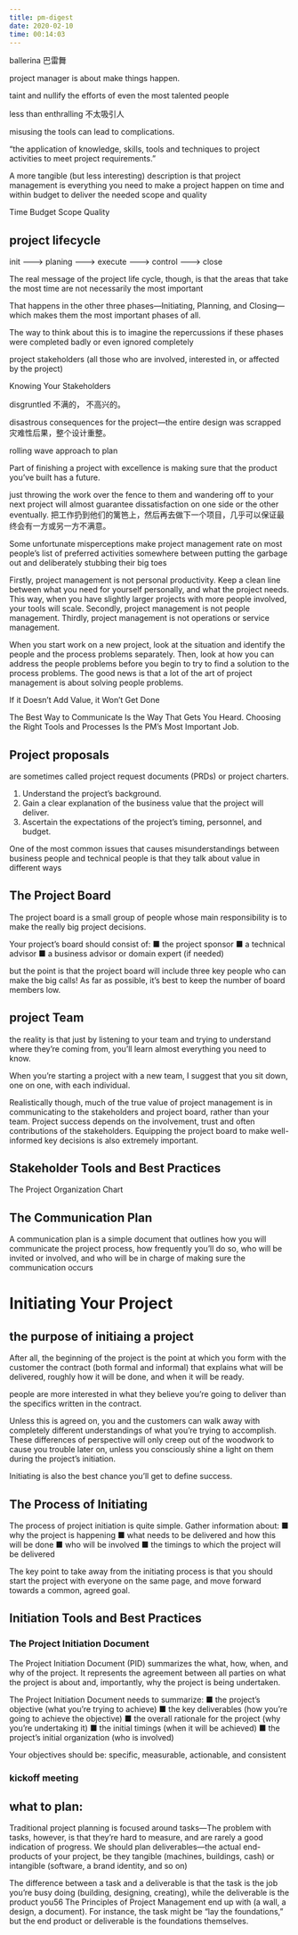 ```yaml
---
title: pm-digest
date: 2020-02-10 
time: 00:14:03
---
```



ballerina  巴雷舞

project manager is about make things happen.

taint and nullify the efforts of even the most talented people

less than enthralling 不太吸引人

misusing the tools can lead to complications.

“the application of knowledge, skills, tools and techniques to project activities to meet project requirements.”

A more tangible (but less interesting) description is that project management is
everything you need to make a project happen on time and within budget to deliver
the needed scope and quality

Time Budget Scope Quality 

## project lifecycle 
init ---> planing ---> execute ---> control ---> close 

The real message of the project life cycle, though,
is that the areas that take the most time are not necessarily the most important

That happens in the other three phases—Initiating, Planning, and Closing—which makes them the most important phases of all.

The way to think about this is to imagine the repercussions if these phases were completed badly or even ignored completely

project stakeholders (all those who are involved, interested in, or
affected by the project) 

Knowing Your Stakeholders

disgruntled 不满的， 不高兴的。

disastrous consequences for the project—the entire design was scrapped
灾难性后果，整个设计重整。

rolling wave approach to plan 

Part of finishing a project with excellence is making sure that the product you’ve built has a future.

just throwing the work over the fence to them and wandering off to your next project will almost guarantee dissatisfaction on one side or the other  eventually.
把工作扔到他们的篱笆上，然后再去做下一个项目，几乎可以保证最终会有一方或另一方不满意。 

Some unfortunate misperceptions make project management rate on most people’s list of preferred activities somewhere between putting the garbage out and deliberately stubbing their big toes

Firstly, project management is not personal productivity.
    Keep a clean line between what you need for yourself personally, and what the project needs. This way, when you have slightly larger projects with more people involved, your tools will scale.
Secondly, project management is not people management. 
Thirdly, project management is not operations or service management.

When you start work on a new project, look at the situation and identify the people
and the process problems separately. Then, look at how you can address the people
problems before you begin to try to find a solution to the process problems. The
good news is that a lot of the art of project management is about solving people
problems. 

If it Doesn’t Add Value, it Won’t Get Done

The Best Way to Communicate Is the Way That Gets You Heard.
Choosing the Right Tools and Processes Is the PM’s Most Important Job.

## Project proposals 
are sometimes called project request documents (PRDs) or project charters.
1. Understand the project’s background.
2. Gain a clear explanation of the business value that the project will deliver.
3. Ascertain the expectations of the project’s timing, personnel, and budget.

One of the most common issues that causes misunderstandings between business
people and technical people is that they talk about value in different ways

## The Project Board
The project board is a small group of people whose main responsibility is to make
the really big project decisions.

Your project’s board should consist of:
■ the project sponsor
■ a technical advisor
■ a business advisor or domain expert (if needed)

but the point is that the project board will include three key people who can make the big calls!
As far as possible, it’s best to keep the number of board members low. 

## project Team
the reality is that just by listening to your team and trying to understand
where they’re coming from, you’ll learn almost everything you need to know.

When you’re starting a project with a new team, I suggest that you sit down, one on
one, with each individual.

Realistically though, much of the true value of project management is in communicating to the stakeholders and project board, rather than your team. Project success
depends on the involvement, trust and often contributions of the stakeholders.
Equipping the project board to make well-informed key decisions is also extremely
important.

## Stakeholder Tools and Best Practices
The Project Organization Chart

## The Communication Plan
A communication plan is a simple document that outlines how you will communicate the project process, how frequently you’ll do so, who will be invited or involved,
and who will be in charge of making sure the communication occurs

# Initiating Your Project

## the purpose of initiaing a project
After all, the beginning of the project is the point at
which you form with the customer the contract (both formal and informal) that explains what will be delivered, roughly how it will be done, and when it will be ready.

people are more interested in what they believe you’re going to deliver than the specifics written in the contract. 

Unless this is agreed on, you and the customers can walk away with completely
different understandings of what you’re trying to accomplish. These differences
of perspective will only creep out of the woodwork to cause you trouble later on,
unless you consciously shine a light on them during the project’s initiation.

Initiating is also the best chance you’ll get to define success.

## The Process of Initiating
The process of project initiation is quite simple. Gather information about:
■ why the project is happening
■ what needs to be delivered and how this will be done
■ who will be involved
■ the timings to which the project will be delivered

The key point to take away from the initiating process is that you should start the project with everyone on the same page, and move forward towards a common, agreed goal.

## Initiation Tools and Best Practices
### The Project Initiation Document
The Project Initiation Document (PID) summarizes the what, how, when, and why
of the project. It represents the agreement between all parties on what the project
is about and, importantly, why the project is being undertaken. 

The Project Initiation Document needs to summarize:
■ the project’s objective (what you’re trying to achieve)
■ the key deliverables (how you’re going to achieve the objective)
■ the overall rationale for the project (why you’re undertaking it)
■ the initial timings (when it will be achieved)
■ the project’s initial organization (who is involved)

Your objectives should be: specific, measurable, actionable, and consistent

### kickoff meeting


## what to plan: 

Traditional project planning is focused around tasks—The problem with tasks, however, is that they’re hard to measure, and are rarely a good indication of progress. 
We should plan deliverables—the actual end-products of your project, be they
tangible (machines, buildings, cash) or intangible (software, a brand identity, and
so on)

The difference between a task and a deliverable is that the task is the job you’re
busy doing (building, designing, creating), while the deliverable is the product you56 The Principles of Project Management end up with (a wall, a design, a document). For instance, the task might be “lay the foundations,” but the end product or deliverable is the foundations themselves.

